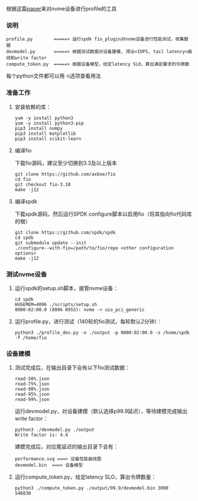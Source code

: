 根据这篇[paper](https://dl.acm.org/doi/pdf/10.1145/3093337.3037732)来对nvme设备进行profile的工具

### 说明

```
profile.py        =====> 运行spdk fio_plugin对nvme设备进行性能测试，收集数据
devmodel.py       =====> 根据测试数据对设备建模, 得出<IOPS, tail latency>曲线和write factor
compute_token.py  =====> 根据设备模型，给定latency SLO，算出满足要求的令牌数
```
每个python文件都可以用`-h`选项查看用法

### 准备工作

1. 安装依赖的库：

   ```shell
   yum -y install python3
   yum -y install python3-pip
   pip3 install numpy
   pip3 install matplotlib
   pip3 install scikit-learn
   ```

2. 编译fio

   下载fio源码，建议至少切换到3.3及以上版本

   ```shell
   git clone https://github.com/axboe/fio
   cd fio
   git checkout fio-3.18
   make -j12
   ```

3. 编译spdk

   下载spdk源码，然后运行SPDK configure脚本以启用fio（将其指向fio代码库的根）

   ```shell
   git clone https://github.com/spdk/spdk
   cd spdk
   git submodule update --init
   ./configure--with-fio=/path/to/fio/repo <other configuration options>
   make -j12
   ```

### 测试nvme设备

1. 运行spdk的setup.sh脚本，接管nvme设备：

   ```shell
   cd spdk
   HUGEMEM=4096 ./scripts/setup.sh
   0000:02:00.0 (8086 0953): nvme -> uio_pci_generic
   ```

2. 运行profile.py，进行测试（140轮的fio测试，每轮默认2分钟）：

   ```shell
   python3 ./profile_dev.py -o ./output -p 0000:02:00.0 -s /home/spdk -f /home/fio
   ```

### 设备建模

1. 测试完成后，在输出目录下会有以下fio测试数据：

   ```
   read-50%.json
   read-75%.json
   read-90%.json
   read-95%.json
   read-99%.json
   ```

   运行devmodel.py，对设备建模（默认选择p99.9延迟），等待建模完成输出write factor：

   ```shell
   python3 ./devmodel.py ./output
   Write factor is: 4.4
   ```

   建模完成后，对应尾延迟的输出目录下会有：

   ```
   performance.svg ===> 设备性能曲线图
   devmodel.bin  ===> 设备模型
   ```

2. 运行compute_token.py，给定latency SLO，算出令牌数量：

   ```
   python3 ./compute_token.py ./output/99.9/devmodel.bin 3000
   546830
   ```

   
